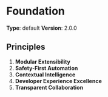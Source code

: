 # Foundation

**Type**: default
**Version**: 2.0.0

## Principles

1. **Modular Extensibility**
2. **Safety-First Automation**
3. **Contextual Intelligence**
4. **Developer Experience Excellence**
5. **Transparent Collaboration**

